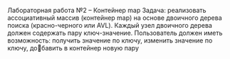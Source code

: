 Лабораторная работа №2 – Контейнер map
Задача: реализовать ассоциативный массив (контейнер map) на основе
двоичного дерева поиска (красно-черного или AVL). Каждый узел двоичного
дерева должен содержать пару ключ-значение. Пользователь должен иметь
возможность: получить значение по ключу, изменить значение по ключу, добавить в контейнер новую пару
